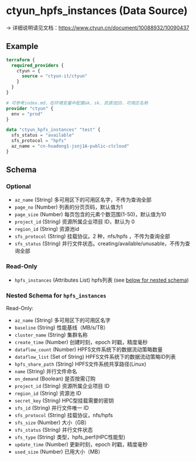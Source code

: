 # ctyun_hpfs_instances (Data Source)
-> 详细说明请见文档：https://www.ctyun.cn/document/10088932/10090437



## Example

```terraform
terraform {
  required_providers {
    ctyun = {
      source = "ctyun-it/ctyun"
    }
  }
}

# 可参考index.md，在环境变量中配置ak、sk、资源池ID、可用区名称
provider "ctyun" {
  env = "prod"
}

data "ctyun_hpfs_instances" "test" {
  sfs_status = "available"
  sfs_protocol = "hpfs"
  az_name = "cn-huadong1-jsnj1A-public-ctcloud"
}
```

<!-- schema generated by tfplugindocs -->
## Schema

### Optional

- `az_name` (String) 多可用区下的可用区名字，不传为查询全部
- `page_no` (Number) 列表的分页页码，默认值为1
- `page_size` (Number) 每页包含的元素个数范围(1-50)，默认值为10
- `project_id` (String) 资源所属企业项目 ID，默认为 0
- `region_id` (String) 资源池id
- `sfs_protocol` (String) 挂载协议。2 种，nfs/hpfs ，不传为查询全部
- `sfs_status` (String) 并行文件状态。creating/available/unusable，不传为查询全部

### Read-Only

- `hpfs_instances` (Attributes List) hpfs列表 (see [below for nested schema](#nestedatt--hpfs_instances))

<a id="nestedatt--hpfs_instances"></a>
### Nested Schema for `hpfs_instances`

Read-Only:

- `az_name` (String) 多可用区下的可用区名字
- `baseline` (String) 性能基线（MB/s/TB）
- `cluster_name` (String) 集群名称
- `create_time` (Number) 创建时刻，epoch 时戳，精度毫秒
- `dataflow_count` (Number) HPFS文件系统下的数据流动策略数量
- `dataflow_list` (Set of String) HPFS文件系统下的数据流动策略ID列表
- `hpfs_share_path` (String) HPFS文件系统共享路径(Linux)
- `name` (String) 并行文件命名
- `on_demand` (Boolean) 是否按需订购
- `project_id` (String) 资源所属企业项目 ID
- `region_id` (String) 资源池 ID
- `secret_key` (String) HPC型挂载需要的密钥
- `sfs_id` (String) 并行文件唯一 ID
- `sfs_protocol` (String) 挂载协议，nfs/hpfs
- `sfs_size` (Number) 大小（GB）
- `sfs_status` (String) 并行文件状态
- `sfs_type` (String) 类型，hpfs_perf(HPC性能型)
- `update_time` (Number) 更新时刻，epoch 时戳，精度毫秒
- `used_size` (Number) 已用大小（MB）
